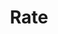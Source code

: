 ---
title: "Rate"

categories: ['']

tags: ['Rate']

arwords: 'السرعة'

arexps: []

enwords: ['Rate']

enexps: []

arlexicons: 'س'

enlexicons: 'R'

authors: ['Ruqayya Roshdy']

translators: ['']

citations: 'العربية والذكاء الاصطناعي'

sources: 'مركز الملك عبدالله بن عبدالعزيز الدولي لخدمة اللغة العربية'

word: "true"

slug: ""
---